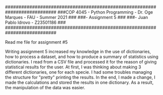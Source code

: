 ###########################################################################
###COP 4045 - Python Programming - Dr. Oge Marques - FAU - Summer 2021 ###
###- Assignment 5 ###
###- Juan Pablo Idrovo - Z23501186 ###
###########################################################################

Read me file for assignment #5

Writing assignment 5 increased my knowledge in the use of dictionaries, how to process a dataset, and how to produce a summary of statistics using dictionaries. I read from a CSV file and processed it for the reason of giving statistical results for the user. At first, I was thinking about making 3 different dictionaries, one for each specie. I had some troubles managing the structure for "pretty" printing the results. In the end, I made a change, I made the calculations and stored the results in one dictionary. As a result, the manipulation of the data was easier.
